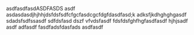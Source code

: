 asdfasdfasdASDFASDS
asdf asdasdasdjhjhhjdsfdsfsdfcfgcfasdcgcfdgfdasdfasd;k adksfjkdhghghgasdf
sdadsfsdfssasdf
sdfdsfasd
dszf
vfvdsfasdf
fdsfdsfghfhgfasdfasdf
hjhjsadf
asdf
adfasdf
fasdfadsfdasfads
asdfasdf
